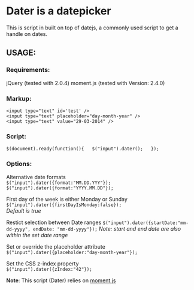 # Dater is a datepicker

This is script in built on top of datejs, a commonly used script to get a handle on dates. 

## USAGE:

### Requirements:
jQuery (tested with 2.0.4)
moment.js (tested with Version: 2.4.0)

### Markup:
`<input type="text" id='test' />`  
`<input type="text" placeholder="day-month-year" />`  
`<input type="text" value="29-03-2014" />`  

### Script:
`$(document).ready(function(){  
    $("input").dater();  
});`

### Options:
Alternative date formats  
`$("input").dater({format:"MM.DD.YYY"});`  
`$("input").dater({format:"YYYY.MM.DD"});`  
 
First day of the week is either Monday or Sunday  
`$("input").dater({firstDayIsMonday:false});`   
*Default is true*

Restict selection between Date ranges
`$("input").dater({startDate:"mm-dd-yyyy", endDate: "mm-dd-yyyy"});`
*Note: start and end date are also within the set date range*

Set or override the placeholder attribute  
`$("input").dater({placeholder:"day-month-year"});` 

Set the CSS z-index property  
`$("input").dater({zIndex:"42"});`


**Note**: This script (Dater) relies on [moment.js](http://momentjs.com/)